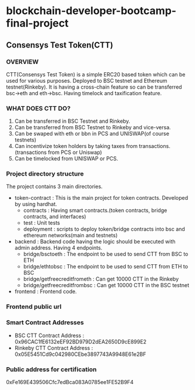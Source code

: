 # blockchain-developer-bootcamp-final-project

## Consensys Test Token(CTT)

### OVERVIEW
CTT(Consensys Test Token) is a simple ERC20 based token which can be used for various purposes.
Deployed to BSC testnet and Ethereum testnet(Rinkeby).
It is having a cross-chain feature so can be transferred bsc->eth and eth->bsc.
Having timelock and taxification feature.

### WHAT DOES CTT DO?

1. Can be transferred in BSC Testnet and Rinkeby.
2. Can be transferred from BSC Testnet to Rinkeby and vice-versa.
3. Can be swaped with eth or bbn in PCS and UNISWAP(of course testnets)
4. Can incentivize token holders by taking taxes from transactions.(transactions from PCS or Uniswap)
5. Can be timelocked from UNISWAP or PCS.

### Project directory structure
The project contains 3 main directories.
 * token-contract : This is the main project for token contracts. Developed by using hardhat.
   - contracts : Having smart contracts.(token contracts, bridge contracts, and interfaces)
   - test : Unit tests
   - deployment : scripts to deploy token/bridge contracts into bsc and ethereum networks(main and testnets)
 * backend : Backend code having the logic should be executed with admin address. Having 4 endpoints.
   - bridge/bsctoeth : The endpoint to be used to send CTT from BSC to ETH
   - bridge/ethtobsc : The endpoint to be used to send CTT from ETH to BSC
   - bridge/getfreecreditfrometh : Can get 10000 CTT in the Rinkeby
   - bridge/getfreecreditfrombsc : Can get 10000 CTT in the BSC testnet
 * frontend : Frontend code.   

### Frontend public url

### Smart Contract Addresses
 * BSC CTT Contract Address : 0x96CAC1fE6132eEF92BD979D2dEA2650D9cE899E2
 * Rinkeby CTT Contract Address : 0x05E5451Cd9c042980CEbe3897743A9948E61e2BF
 
### Public address for certification
0xFe169E439506Cfc7edBca083A0785ee1FE52B9F4
